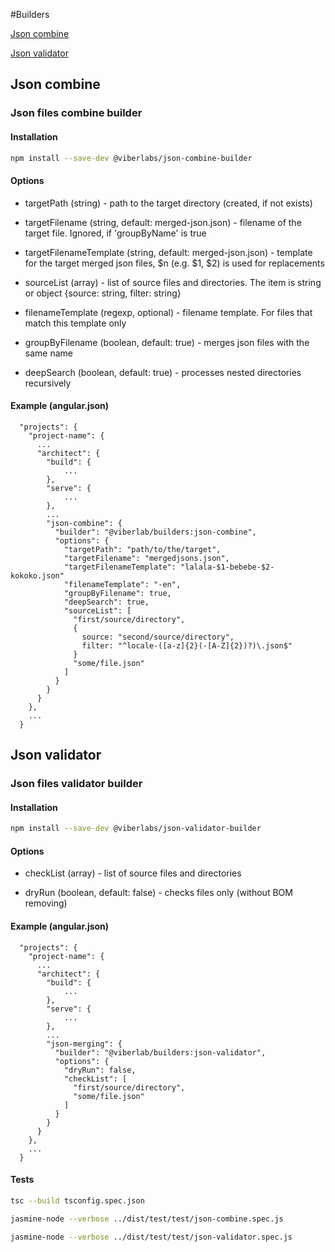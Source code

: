 #Builders

[Json combine](#json-combine)

[Json validator](#json-validator)

## Json combine
### Json files combine builder

#### Installation
```bash
npm install --save-dev @viberlabs/json-combine-builder
```

#### Options

  * targetPath (string) - path to the target directory (created, if not exists)
   
  * targetFilename (string, default: merged-json.json) - filename of the target file. Ignored, if 'groupByName' is true
  
  * targetFilenameTemplate (string, default: merged-json.json) - template for the target merged json files, $n (e.g. $1, $2) is used for replacements
  
  * sourceList (array) - list of source files and directories. The item is string or object {source: string, filter: string}
  
  * filenameTemplate (regexp, optional) - filename template. For files that match this template only
  
  * groupByFilename (boolean, default: true) - merges json files with the same name
  
  * deepSearch (boolean, default: true) - processes nested directories recursively

#### Example (angular.json)

      "projects": {
        "project-name": {
          ...
          "architect": {
            "build": {
                ...
            },
            "serve": {
                ...
            },
            ...
            "json-combine": {
              "builder": "@viberlab/builders:json-combine",
              "options": {
                "targetPath": "path/to/the/target",
                "targetFilename": "mergedjsons.json",
                "targetFilenameTemplate": "lalala-$1-bebebe-$2-kokoko.json"
                "filenameTemplate": "-en",
                "groupByFilename": true,   
                "deepSearch": true,     
                "sourceList": [
                  "first/source/directory",
                  {
                    source: "second/source/directory",
                    filter: "^locale-([a-z]{2}(-[A-Z]{2})?)\.json$"
                  }
                  "some/file.json"
                ]
              }
            }
          }
        },
        ...
      }


## Json validator
### Json files validator builder

#### Installation
```bash
npm install --save-dev @viberlabs/json-validator-builder
```

#### Options

  * checkList (array) - list of source files and directories
  
  * dryRun (boolean, default: false) - checks files only (without BOM removing)

#### Example (angular.json)

      "projects": {
        "project-name": {
          ...
          "architect": {
            "build": {
                ...
            },
            "serve": {
                ...
            },
            ...
            "json-merging": {
              "builder": "@viberlab/builders:json-validator",
              "options": {
                "dryRun": false,
                "checkList": [
                  "first/source/directory",
                  "some/file.json"
                ]
              }
            }
          }
        },
        ...
      }

#### Tests

```bash
tsc --build tsconfig.spec.json

jasmine-node --verbose ../dist/test/test/json-combine.spec.js

jasmine-node --verbose ../dist/test/test/json-validator.spec.js
```

